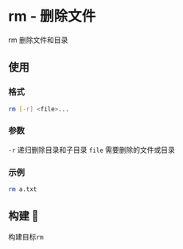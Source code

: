 # rm - 删除文件

rm 删除文件和目录

## 使用

### 格式

```bash
rm [-r] <file>...
```

### 参数

`-r` 递归删除目录和子目录
`file` 需要删除的文件或目录

### 示例

```bash
rm a.txt
```

## 构建 🔨

构建目标`rm`
